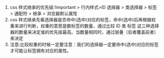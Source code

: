 1. css 样式继承的优先级:!important > 行内样式>ID 选择器 > 类选择器 > 标签 > 通配符 > 继承 > 浏览器默认属性
2. css 样式继承先看选择器是否命中(选中)对应的标签，命中(选中)后再根据权重来进行判断，权重的意思是数标签的数量，通过比较 ID 类 标签 这三种选择器的数量来决定谁的优先级最高。当数量相同时，通过层叠（后者覆盖前者）来决定
3. 注意:比较权重的时候一定要注意：我们的选择器一定要命中(选中)对应的标签才可能让标签拥有对应的属性。

